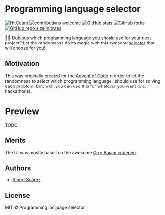# Programming language selector

[![HitCount](http://hits.dwyl.io/AlbertSuarez/programming-language-selector.svg)](http://hits.dwyl.io/AlbertSuarez/programming-language-selector)
[![contributions welcome](https://img.shields.io/badge/contributions-welcome-brightgreen.svg?style=flat)](https://github.com/AlbertSuarez/programming-language-selector)
[![GitHub stars](https://img.shields.io/github/stars/AlbertSuarez/programming-language-selector.svg)](https://GitHub.com/AlbertSuarez/programming-language-selector/stargazers/)
[![GitHub forks](https://img.shields.io/github/forks/AlbertSuarez/programming-language-selector.svg)](https://GitHub.com/AlbertSuarez/programming-language-selector/network/)
[![GitHub repo size in bytes](https://img.shields.io/github/repo-size/AlbertSuarez/programming-language-selector.svg)](https://github.com/AlbertSuarez/programming-language-selector)

👩‍💻 Dubious which programming language you should use for your next project? Let the randomness do its magic with this awesome[selector](https://asuarez.dev/programming-language-selector) that will choose for you!

## Motivation

This was originally created for the [Advent of Code](https://adventofcode.com/) in order to let the randomness to select which programming language I should use for solving each problem. But, well, you can use this for whatever you want (i. e. hackathons).

# Preview

TODO

## Merits

The UI was mostly based on the awesome [Orry Baram codepen](https://codepen.io/orrybaram/pen/LxOMwG).

## Authors

- [Albert Suàrez](https://github.com/AlbertSuarez)

## License

MIT © Programming language selector
